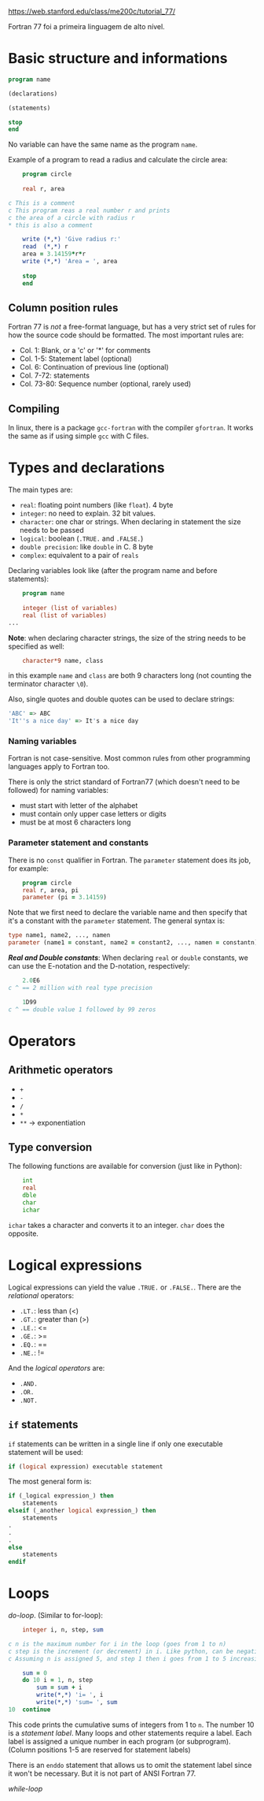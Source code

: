 https://web.stanford.edu/class/me200c/tutorial_77/

Fortran 77 foi a primeira linguagem de alto nível.

# Basic structure and informations
```fortran
program name

(declarations)

(statements)

stop
end
```
No variable can have the same name as the program `name`.

Example of a program to read a radius and calculate the circle area:
```fortran
	program circle
	
	real r, area

c This is a comment
c This program reas a real number r and prints
c the area of a circle with radius r
* this is also a comment

	write (*,*) 'Give radius r:'
	read  (*,*) r
	area = 3.14159*r*r
	write (*,*) 'Area = ', area
	
	stop
	end
```

## Column position rules
Fortran 77 is *not* a free-format language, but has a very strict set of rules for how the source code should be formatted. The most important rules are:
- Col. 1: Blank, or a 'c' or '\*' for comments
- Col. 1-5: Statement label (optional)
- Col. 6: Continuation of previous line (optional)
- Col. 7-72: statements
- Col. 73-80: Sequence number (optional, rarely used)

## Compiling
In linux, there is a package `gcc-fortran` with the compiler `gfortran`. It works the same as if using simple `gcc` with C files.

# Types and declarations
The main types are:
- `real`: floating point numbers (like `float`). 4 byte
- `integer`: no need to explain. 32 bit values.
- `character`: one char or strings. When declaring in statement the size needs to be passed
- `logical`: boolean (`.TRUE.` and `.FALSE.`)
- `double precision`: like `double` in C. 8 byte
- `complex`: equivalent to a pair of `reals`

Declaring variables look like (after the program name and before statements):
```fortran
	program name
	
	integer (list of variables)
	real (list of variables)
...
```

**Note**: when declaring character strings, the size of the string needs to be specified as well:
```fortran
	character*9 name, class
```
in this example `name` and `class` are both 9 characters long (not counting the terminator character `\0`).

Also, single quotes and double quotes can be used to declare strings:
```fortran
'ABC' => ABC
'It''s a nice day' => It's a nice day
```
### Naming variables
Fortran is not case-sensitive. Most common rules from other programming languages apply to Fortran too. 

There is only the strict standard of Fortran77 (which doesn't need to be followed) for naming variables:
- must start with letter of the alphabet
- must contain only upper case letters or digits
- must be at most 6 characters long

### Parameter statement and constants
There is no `const` qualifier in Fortran. The `parameter` statement does its job, for example:
```fortran
	program circle
	real r, area, pi
	parameter (pi = 3.14159)
```
Note that we first need to declare the variable name and then specify that it's a constant with the `parameter` statement.
The general syntax is:
```fortran
type name1, name2, ..., namen
parameter (name1 = constant, name2 = constant2, ..., namen = constantn)
```

***Real and Double constants***:
When declaring `real` or `double` constants, we can use the E-notation and the D-notation, respectively:
```fortran
	2.0E6
c ^ == 2 million with real type precision

	1D99
c ^ == double value 1 followed by 99 zeros
```

# Operators
## Arithmetic operators
- `+` 
- `-`
- `/`
- `*`
- `**` -> exponentiation

## Type conversion
The following functions are available for conversion (just like in Python):
```fortran
	int
	real
	dble
	char
	ichar
```
`ichar` takes a character and converts it to an integer. `char` does the opposite.

# Logical expressions
Logical expressions can yield the value `.TRUE.` or `.FALSE.`. There are the *relational* operators:
- `.LT.`: less than (<)
- `.GT.`: greater than (>)
- `.LE.`: <=
- `.GE.`: >=
- `.EQ.`: ==
- `.NE.`: !=

And the *logical operators* are:
- `.AND.`
- `.OR.`
- `.NOT.`

## `if` statements
`if` statements can be written in a single line if only one executable statement will be used:
```fortran
if (logical expression) executable statement
```

The most general form is:
```fortran
if (_logical expression_) then
	statements
elseif (_another logical expression_) then
	statements
.
.
.
else
	statements
endif
```

# Loops
*do-loop*. (Similar to for-loop):
```fortran
	integer i, n, step, sum

c n is the maximum number for i in the loop (goes from 1 to n)
c step is the increment (or decrement) in i. Like python, can be negative as well
c Assuming n is assigned 5, and step 1 then i goes from 1 to 5 increasing 1 at a time

	sum = 0
	do 10 i = 1, n, step
		sum = sum + i
		write(*,*) 'i= ', i
		write(*,*) 'sum= ', sum
10	continue

```
This code prints the cumulative sums of integers from 1 to `n`.
The number 10 is a *statement label*. Many loops and other statements require a label. Each label is assigned a unique number in each program (or subprogram). (Column positions 1-5 are reserved for statement labels)

There is an `enddo` statement that allows us to omit the statement label since it won't be necessary. But it is not part of ANSI Fortran 77.

*while-loop*
```fortran

```